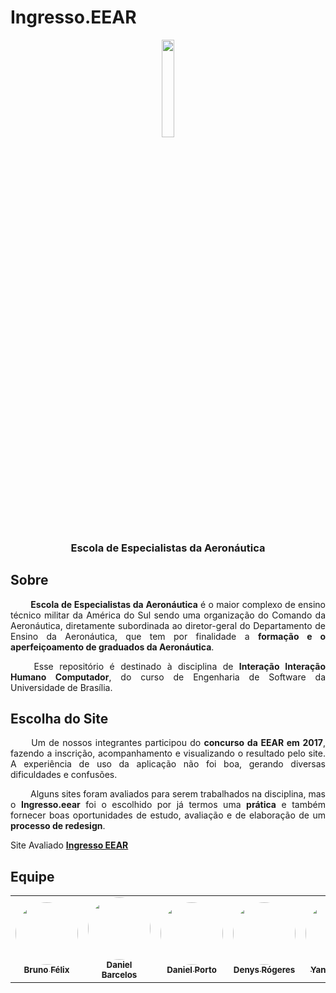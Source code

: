 # Ingresso.EEAR

<div align="center">
  <img width=20% align="center" src="https://github.com/Interacao-Humano-Computador/2020.2-Ingresso.eear/blob/main/docs/assets/imagens/logo_eear.png"/>
</div>

<h3 align="center">Escola de Especialistas da Aeronáutica</h3>

## Sobre

<p style="text-align: justify;">&emsp;&emsp; 
<strong>Escola de Especialistas da Aeronáutica</strong> é o maior complexo de ensino técnico militar da América do Sul sendo uma organização do Comando da Aeronáutica, diretamente subordinada ao diretor-geral do Departamento de Ensino da Aeronáutica, que tem por finalidade a <strong>formação e o aperfeiçoamento de graduados da Aeronáutica</strong>.
</p>

<p style="text-align: justify;">&emsp;&emsp;
Esse repositório é destinado à disciplina de <strong>Interação Interação Humano Computador</strong>, do curso de Engenharia de Software da Universidade de Brasília.
</p>

## Escolha do Site

<p style="text-align: justify;">&emsp;&emsp;
Um de nossos integrantes participou do <strong>concurso da EEAR em 2017</strong>, fazendo a inscrição, acompanhamento e visualizando o resultado pelo site. A experiência de uso da aplicação não foi boa, gerando diversas dificuldades e confusões.
</p>

<p style="text-align: justify;">&emsp;&emsp; 
Alguns sites foram avaliados para serem trabalhados na disciplina, mas o <strong>Ingresso.eear</strong> foi o escolhido por já termos uma <strong>prática</strong> e também fornecer boas oportunidades de estudo, avaliação e de elaboração de um <strong>processo de redesign</strong>.
</p>


Site Avaliado [**Ingresso EEAR**](https://ingresso.eear.aer.mil.br/)

## Equipe

<table>
    <tr>
        <td align="center"><a href="https://github.com/Bruno-Felix"><img style="border-radius: 50%;" src="https://avatars2.githubusercontent.com/u/38890440?s=400&u=9c14ab68fc12dbeb25956056fe86bb075d138fa5&v=4" width="100px;" alt=""/><br /><sub><b>Bruno Félix</b></sub></a><br /><a href="https://github.com/Bruno-Felix"></a></td>
        <td align="center"><a href="https://github.com/daniel-bm"><img style="border-radius: 50%;" src="https://avatars1.githubusercontent.com/u/38585724?s=400&u=46d21bc14c3d1acce6829b8a96329d23f432549f&v=4" width="100px;" alt=""/><br /><sub><b>Daniel Barcelos</b></sub></a><br /><a href="https://github.com/daniel-bm"></a></td>
        <td align="center"><a href="https://github.com/DanielPortods"><img style="border-radius: 50%;" src="https://avatars3.githubusercontent.com/u/48573556?s=400&u=e1d90cb87288030c0fcb57a9b537dd88a77e1525&v=4" width="100px;" alt=""/><br /><sub><b>Daniel Porto</b></sub></a><br /><a href="https://github.com/DanielPortods"></a></td>
        <td align="center"><a href="https://github.com/DenysRogeres"><img style="border-radius: 50%;" src="https://avatars0.githubusercontent.com/u/54676096?s=400&u=7b70aa8d6bd5ef6edffcd43686e81beb60546027&v=4" width="100px;" alt=""/><br /><sub><b>Denys Rógeres</b></sub></a><br /><a href="https://github.com/DenysRogeres"></a></td>
        <td align="center"><a href="https://github.com/yandrade1305"><img style="border-radius: 50%;" src="https://avatars.githubusercontent.com/u/48693812?s=400&u=8900df16f139e72b10ad2387d1a5f33682ca0f0f&v=4" width="100px;" alt=""/><br /><sub><b>Yan Andrade</b></sub></a><br /><a href="https://github.com/yandrade1305"></a></td> 
    </tr>
</table>
